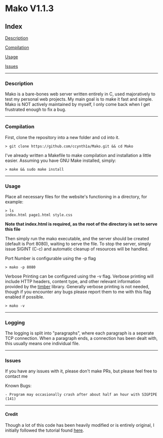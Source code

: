 # Mako V1.1.3
## Index 
[Description](#description)

[Compilation](#compilation)

[Usage](#usage)

[Issues](#issues)

---

### Description
Mako is a bare-bones web server written entirely in C, used majoratively to test my personal web projects. My main goal is to make it fast and simple. Mako is NOT actively maintained by myself, I only come back when I get frustrated enough to fix a bug.

---

### Compilation
First, clone the repository into a new folder and cd into it.
```
> git clone https://github.com/ccynth1a/Mako.git && cd Mako
```
I've already written a Makefile to make compilation and installation a little easier. Assuming you have GNU Make installed, simply:
```
> make && sudo make install
```

---

### Usage
Place all necessary files for the website's functioning in a directory, for example:
```
> ls
index.html page1.html style.css
```
**Note that index.html is required, as the root of the directory is set to serve this file**

Then simply run the mako executable, and the server should be created (default is Port 8080), waiting to serve the file. To stop the server, simply issue SIGINT (C-c) and automatic cleanup of resources will be handled.

Port Number is configurable using the -p flag
```
> mako -p 8080
```

Verbose Printing can be configured using the -v flag. Verbose printing will include HTTP headers, content type, and other relevant information provided by the [timber](https://github.com/ccynth1a/timber) library. Generally verbose printing is not needed, though if you encounter any bugs please report them to me with this flag enabled if possible.
```
> mako -v
```

---

### Logging
The logging is split into "paragraphs", where each paragraph is a seperate TCP connection. When a paragraph ends, a connection has been dealt with, this usually means one individual file.

---

### Issues
If you have any issues with it, please don't make PRs, but please feel free to contact me

Known Bugs:

    - Program may occasionally crash after about half an hour with SIGPIPE (141)

---

#### Credit
Though a lot of this code has been heavily modified or is entirely original, I initially followed the tutorial found [here](https://towardsdev.com/crafting-a-simple-web-server-in-c-ebf4cbab1973).
